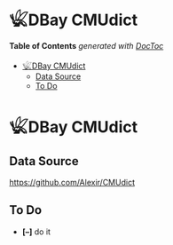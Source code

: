 

# 𓆤DBay CMUdict


<!-- START doctoc generated TOC please keep comment here to allow auto update -->
<!-- DON'T EDIT THIS SECTION, INSTEAD RE-RUN doctoc TO UPDATE -->
**Table of Contents**  *generated with [DocToc](https://github.com/thlorenz/doctoc)*

- [𓆤DBay CMUdict](#%F0%93%86%A4dbay-cmudict)
  - [Data Source](#data-source)
  - [To Do](#to-do)

<!-- END doctoc generated TOC please keep comment here to allow auto update -->


# 𓆤DBay CMUdict

## Data Source

https://github.com/Alexir/CMUdict

## To Do

* **[–]** do it
